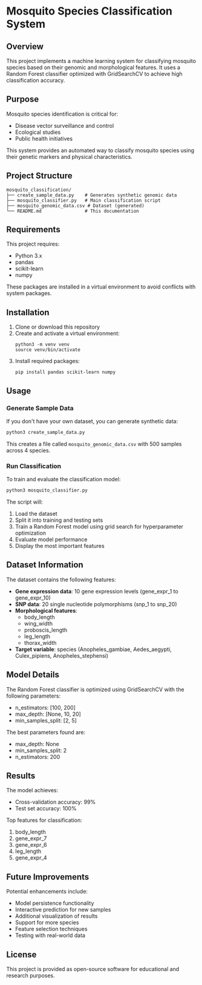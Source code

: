 # Mosquito Species Classification System

## Overview

This project implements a machine learning system for classifying mosquito species based on their genomic and morphological features. It uses a Random Forest classifier optimized with GridSearchCV to achieve high classification accuracy.

## Purpose

Mosquito species identification is critical for:
- Disease vector surveillance and control
- Ecological studies
- Public health initiatives

This system provides an automated way to classify mosquito species using their genetic markers and physical characteristics.

## Project Structure

```
mosquito_classification/
├── create_sample_data.py    # Generates synthetic genomic data
├── mosquito_classifier.py   # Main classification script
├── mosquito_genomic_data.csv # Dataset (generated)
└── README.md                # This documentation
```

## Requirements

This project requires:

- Python 3.x
- pandas
- scikit-learn
- numpy

These packages are installed in a virtual environment to avoid conflicts with system packages.

## Installation

1. Clone or download this repository
2. Create and activate a virtual environment:
   ```
   python3 -m venv venv
   source venv/bin/activate
   ```
3. Install required packages:
   ```
   pip install pandas scikit-learn numpy
   ```

## Usage

### Generate Sample Data

If you don't have your own dataset, you can generate synthetic data:

```bash
python3 create_sample_data.py
```

This creates a file called `mosquito_genomic_data.csv` with 500 samples across 4 species.

### Run Classification

To train and evaluate the classification model:

```bash
python3 mosquito_classifier.py
```

The script will:
1. Load the dataset
2. Split it into training and testing sets
3. Train a Random Forest model using grid search for hyperparameter optimization
4. Evaluate model performance
5. Display the most important features

## Dataset Information

The dataset contains the following features:

- **Gene expression data**: 10 gene expression levels (gene_expr_1 to gene_expr_10)
- **SNP data**: 20 single nucleotide polymorphisms (snp_1 to snp_20)
- **Morphological features**: 
  - body_length
  - wing_width
  - proboscis_length
  - leg_length
  - thorax_width
- **Target variable**: species (Anopheles_gambiae, Aedes_aegypti, Culex_pipiens, Anopheles_stephensi)

## Model Details

The Random Forest classifier is optimized using GridSearchCV with the following parameters:

- n_estimators: [100, 200]
- max_depth: [None, 10, 20]
- min_samples_split: [2, 5]

The best parameters found are:
- max_depth: None
- min_samples_split: 2
- n_estimators: 200

## Results

The model achieves:
- Cross-validation accuracy: 99%
- Test set accuracy: 100%

Top features for classification:
1. body_length
2. gene_expr_7
3. gene_expr_6
4. leg_length
5. gene_expr_4

## Future Improvements

Potential enhancements include:
- Model persistence functionality
- Interactive prediction for new samples
- Additional visualization of results
- Support for more species
- Feature selection techniques
- Testing with real-world data

## License

This project is provided as open-source software for educational and research purposes.

